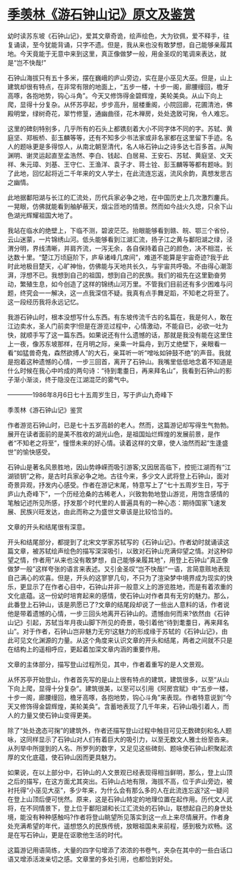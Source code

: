 # [季羡林《游石钟山记》原文及鉴赏](https://www.vrrw.net/wx/8801.html)

幼时读苏东坡《石钟山记》，爱其文章奇诡，绘声绘色，大为钦佩，爱不释手，往复诵读，至今犹能背诵，只字不遗。但是，我从来也没有敢梦想，自己能够亲履其地。今天竟能于无意中来到这里，真正像做梦一般，用金圣叹的笔调来表达，就是“岂不快哉!”

石钟山海拔只有五十多米，摆在巍峨的庐山旁边，实在是小巫见大巫。但是，山上建筑却很有特点，在非常有限的地面上，“五步一楼，十步一阁，廊腰缦回，檐牙高啄，各抱地势，钩心斗角”。今天又修饰得金碧辉煌，美轮美奂。从山下向上爬，显得十分复杂。从怀苏亭起，步步高升，层楼重阁，小院回廊，花圃清池，佛殿明堂，绿树奇花，翠竹修篁，通幽曲径，花木禅房，处处逸致可掬，令人难忘。

这里的碑刻特别多，几乎所有的石头上都镌刻着大小不同字体不同的字。苏轼、黄庭坚、郑板桥、彭玉麟等等，还有不知多少书法家或非名家都在这里留下手迹。名人的题咏更是多得惊人，从南北朝至清代，名人咏石钟山之诗多达七百多首。从陶渊明、谢灵运起直至孟浩然、李白、钱起、白居易、王安石、苏轼、黄庭坚、文天祥、朱元璋、刘基、王守仁、王渔洋、袁子才、蒋士铨、彭玉麟等等都有题咏。到了此地，回忆起将近二千年来的文人学士，在此流连忘返，流风余韵，真想发思古之幽情。



此地据鄱阳湖与长江的汇流处，历代兵家必争之地，在中国历史上几次激烈鏖兵。一晃眼，仿佛就能看到舳舻蔽天，烟尘匝地的情景。然而如今战火久熄，只余下山色湖光辉耀祖国大地了。

我站在临水的绝壁上，下临不测，碧波茫茫。抬眼能够看到赣、皖、鄂三个省份，云山迷蒙，一片锦绣山河。低头能够看到江湖汇流，扬子江之黄与鄱阳湖之绿，泾渭分明，界线清晰，并肩齐流，一泻无余，各自保持着自己的颜色，决不相混，长达数十里。“楚江万顷庭阶下，庐阜诸峰几席间”，难道不能算是宇宙奇迹?我于此时此地极目楚天，心旷神怡，仿佛能与天地共长久，与宇宙共呼吸。不由得心潮澎湃，浮想不已。我想到自己的祖国，想到自己的民族。我们的祖先在这里勤奋劳动，繁殖生息，如今创造了这样的锦绣山河万里。不管我们目前还有多少困难与问题，终究会一一解决，这一点我深信不疑。我真有点手舞足蹈，不知老之将至了。这一段经历我将永远记忆。

我游石钟山时，根本没想写什么东西。有东坡传流千古的名篇在，我是何人，敢在江边卖水，圣人门前卖字!但是在游览过程中，心情激动，不能自已，必欲一吐为快，就顺手写了这一篇东西。如果说还有什么遗憾的话，那就是我没有能在这里住上一夜，像苏东坡那样，在月明之际，亲乘一叶扁舟，到万丈绝壁下，亲眼看一看“如猛兽奇鬼，森然欲搏人”的大石，亲耳听一听“噌吆如钟鼓不绝”的声音。我就是抱着这种遗憾的心情，一步三回首，离开了石钟山。我嘴里低低地念着不知道是什么时候在我心中吟成的两句诗：“待到耄耋日，再来拜名山”，我看到石钟山的影子渐小渐淡，终于隐没在江湖混茫的雾气中。

————1986年8月6日七十五周岁生日，写于庐山九奇峰下

季羡林《游石钟山记》鉴赏

作者游览石钟山时，已是七十五岁高龄的老人。然而，这篇游记却写得生气勃勃。展开在读者面前的是美不胜收的湖光山色，是祖国灿烂辉煌的发展前景，是作者“不知老之将至”，憧憬未来的好心情。读着这样的文章，使人油然而起“生逢盛世”的愉快感受。

石钟山是著名风景胜地，因山势峥嵘而吸引游客;又因居高临下，控扼江湖而有“江湖锁钥”之称，是古时兵家必争之地。古往今来，多少文人武将登上石钟山，面对奇景异观，抒发内心感受。作者在游记末尾，特意写上了“七十五周岁生日，写于庐山九奇峰下”，一个历经沧桑的古稀老人，兴致勃勃地登山游览，用饱含感情的笔触记述所见所感，抒发那个时代里的人普遍具有的一种心态：期待国家飞速发展、民族兴旺发达，由此而称之为盛世文章该是比较恰当的。

文章的开头和结尾很有深意。

开头和结尾部分，都提到了北宋文学家苏轼写的《石钟山记》。作者幼时就诵读这篇文章，被苏轼绘声绘色的描写深深吸引，以致对石钟山充满仰望之情。对这种仰望之情，作者用“从来也没有敢梦想，自己能够亲履其地”，用登上石钟山“真正像做梦一般”这样夸张的语言来表述。又引金圣叹“岂不快哉!”一语，言简意赅地表现自己满心的欢喜。但是，开头的这寥寥几句，不只为了渲染梦中境界成为现实的快乐，更显示了在作者心目中，石钟山并非一般意义上的游览胜地，而是有着浓重的文化底蕴。这一份幼时培育起来的感情，使石钟山对作者具有无穷的魅力。那么，此番登上石钟山，该是夙愿已了?文章的结尾段却说了一些出人意料的话，作者说他是带着遗憾的心情，一步三回头地离开石钟山的。遗憾由何而来?依然由《石钟山记》引起，苏轼当年月夜山脚下所见的奇景，吸引着他“待到耄耋日，再来拜名山”。对于作者，石钟山岂非魅力无穷!这魅力的形成缘于苏轼的《石钟山记》，由此可见文化渊源的力量。从这个角度来认识文章的开头和结尾，两者之间就不只是在结构上的遥相呼应，更起着加深文章内涵的重要作用。

文章的主体部分，描写登山过程所见，其中，作者着重写的是人文景观。

从怀苏亭开始登山，作者首先写的是山上很有特点的建筑，建筑很多，以至“从山下向上爬，显得十分复杂”。建筑很美，以至可以引用《阿房宫赋》中“五步一楼，十步一阁，廊腰缦回，檐牙高啄，各抱地势，钩心斗角”来表现。作者特意说到“今天又修饰得金碧辉煌，美轮美奂”。含蓄地表现了几千年来，石钟山吸引着人，而人的力量又使石钟山变得更美。

除了“处处逸态可掬”的建筑外，作者还描写登山过程中触目可见无数碑刻和名人题咏，这同样显示了石钟山对人们有着巨大的吸引力，以至无数文人雅士纷至沓来。从列举中所提到的人名、所罗列的数字，又足见这些碑刻、题咏使石钟山积聚起浓厚的文化底蕴，使石钟山因而更具魅力。

如果说，在以上部分中，石钟山的人文景观已经表现得相当鲜明，那么，登上山顶之后的描写，在这方面尤其突出。石钟山占地有限，海拔不高，位于庐山旁边，被衬托得“小巫见大巫”，多少年来，为什么会有那么多的人在此流连忘返?这一疑问在登上山顶后便可恍然。原来，这是石钟山特定的地理位置在起作用。历代文人武将，在不同情景下，登上位于鄱阳湖和长江汇流处的石钟山，联想起自己的身世处境，能没有种种感触吗?作者将登山眺望所见落实到这一点上来尽情展开。作者身处充满希望的年代，遥想悠久的民族传统，放眼祖国未来前程，感到极为欢畅。这是在写石钟山，更是在讴歌他生活的时代。

这篇游记用语简练，大量的四字句增添了浓浓的书卷气，夹杂在其中的一些白话口语又增添活泼亲切之感。文章里的多处引用，也都恰到好处。

